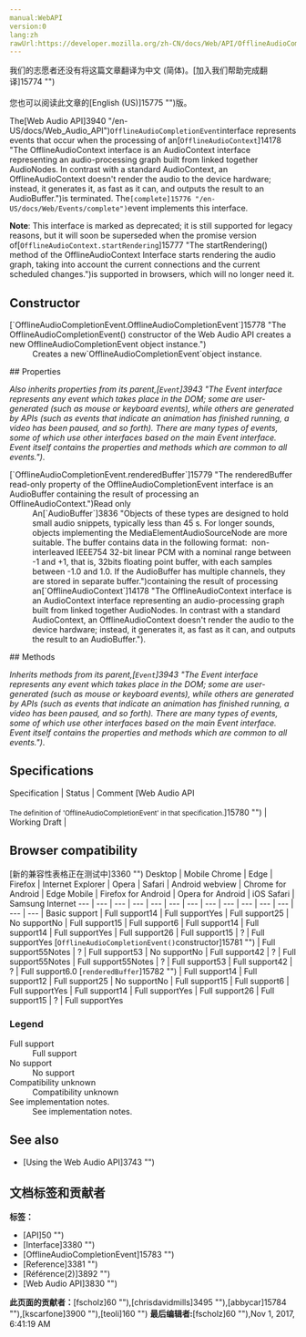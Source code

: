 ```yaml
---
manual:WebAPI
version:0
lang:zh
rawUrl:https://developer.mozilla.org/zh-CN/docs/Web/API/OfflineAudioCompletionEvent
---
```




<bdi>我们的志愿者还没有将这篇文章翻译为<bdi>中文 (简体)</bdi>。[加入我们帮助完成翻译]15774 "")<br></br>您也可以阅读此文章的[English (US)]15775 "")版。</bdi>






The[Web Audio API]3940 "/en-US/docs/Web_Audio_API")`OfflineAudioCompletionEvent`interface represents events that occur when the processing of an[`OfflineAudioContext`]14178 "The OfflineAudioContext interface is an AudioContext interface representing an audio-processing graph built from linked together AudioNodes. In contrast with a standard AudioContext, an OfflineAudioContext doesn't render the audio to the device hardware; instead, it generates it, as fast as it can, and outputs the result to an AudioBuffer.")is terminated. The`[complete]15776 "/en-US/docs/Web/Events/complete")`event implements this interface.



**Note**: This interface is marked as deprecated; it is still supported for legacy reasons, but it will soon be superseded when the promise version of[`OfflineAudioContext.startRendering`]15777 "The startRendering() method of the OfflineAudioContext Interface starts rendering the audio graph, taking into account the current connections and the current scheduled changes.")is supported in browsers, which will no longer need it.



## Constructor<a name="Constructor"></a>
<dl><dt>[`OfflineAudioCompletionEvent.OfflineAudioCompletionEvent`]15778 "The OfflineAudioCompletionEvent() constructor of the Web Audio API creates a new OfflineAudioCompletionEvent object instance.")</dt><dd>Creates a new`OfflineAudioCompletionEvent`object instance.</dd></dl>
## Properties<a name="Properties"></a>


<em>Also inherits properties from its parent,[`Event`]3943 "The Event interface represents any event which takes place in the DOM; some are user-generated (such as mouse or keyboard events), while others are generated by APIs (such as events that indicate an animation has finished running, a video has been paused, and so forth). There are many types of events, some of which use other interfaces based on the main Event interface. Event itself contains the properties and methods which are common to all events.")</em>.

<dl><dt>[`OfflineAudioCompletionEvent.renderedBuffer`]15779 "The renderedBuffer read-only property of the OfflineAudioCompletionEvent interface is an AudioBuffer containing the result of processing an OfflineAudioContext.")Read only</dt><dd>An[`AudioBuffer`]3836 "Objects of these types are designed to hold small audio snippets, typically less than 45 s. For longer sounds, objects implementing the MediaElementAudioSourceNode are more suitable. The buffer contains data in the following format:  non-interleaved IEEE754 32-bit linear PCM with a nominal range between -1 and +1, that is, 32bits floating point buffer, with each samples between -1.0 and 1.0. If the AudioBuffer has multiple channels, they are stored in separate buffer.")containing the result of processing an[`OfflineAudioContext`]14178 "The OfflineAudioContext interface is an AudioContext interface representing an audio-processing graph built from linked together AudioNodes. In contrast with a standard AudioContext, an OfflineAudioContext doesn't render the audio to the device hardware; instead, it generates it, as fast as it can, and outputs the result to an AudioBuffer.").</dd></dl>
## Methods<a name="Methods"></a>


<em>Inherits methods from its parent,[`Event`]3943 "The Event interface represents any event which takes place in the DOM; some are user-generated (such as mouse or keyboard events), while others are generated by APIs (such as events that indicate an animation has finished running, a video has been paused, and so forth). There are many types of events, some of which use other interfaces based on the main Event interface. Event itself contains the properties and methods which are common to all events.")</em>.


## Specifications<a name="Specifications"></a>
Specification | Status | Comment 
[Web Audio API<br></br><small>The definition of &#39;OfflineAudioCompletionEvent&#39; in that specification.</small>]15780 "") | Working Draft |  


## Browser compatibility<a name="Browser_compatibility"></a>
[新的兼容性表格正在测试中<i></i>]3360 "")
<abbr>Desktop<i></i></abbr> | <abbr>Mobile<i></i></abbr> 
<abbr>Chrome<i></i></abbr> | <abbr>Edge<i></i></abbr> | <abbr>Firefox<i></i></abbr> | <abbr>Internet Explorer<i></i></abbr> | <abbr>Opera<i></i></abbr> | <abbr>Safari<i></i></abbr> | <abbr>Android webview<i></i></abbr> | <abbr>Chrome for Android<i></i></abbr> | <abbr>Edge Mobile<i></i></abbr> | <abbr>Firefox for Android<i></i></abbr> | <abbr>Opera for Android<i></i></abbr> | <abbr>iOS Safari<i></i></abbr> | <abbr>Samsung Internet<i></i></abbr> 
 ---  |  ---  |  ---  |  ---  |  ---  |  ---  |  ---  |  ---  |  ---  |  ---  |  ---  |  ---  |  ---  |  ---  | 
Basic support | <abbr>Full support</abbr>14 | <abbr>Full support</abbr>Yes | <abbr>Full support</abbr>25 | <abbr>No support</abbr>No | <abbr>Full support</abbr>15 | <abbr>Full support</abbr>6 | <abbr>Full support</abbr>14 | <abbr>Full support</abbr>14 | <abbr>Full support</abbr>Yes | <abbr>Full support</abbr>26 | <abbr>Full support</abbr>15 | <abbr>?</abbr> | <abbr>Full support</abbr>Yes 
[`OfflineAudioCompletionEvent()`constructor]15781 "") | <abbr>Full support</abbr>55<abbr>Notes<i></i></abbr> | <abbr>?</abbr> | <abbr>Full support</abbr>53 | <abbr>No support</abbr>No | <abbr>Full support</abbr>42 | <abbr>?</abbr> | <abbr>Full support</abbr>55<abbr>Notes<i></i></abbr> | <abbr>Full support</abbr>55<abbr>Notes<i></i></abbr> | <abbr>?</abbr> | <abbr>Full support</abbr>53 | <abbr>Full support</abbr>42 | <abbr>?</abbr> | <abbr>Full support</abbr>6.0 
[`renderedBuffer`]15782 "") | <abbr>Full support</abbr>14 | <abbr>Full support</abbr>12 | <abbr>Full support</abbr>25 | <abbr>No support</abbr>No | <abbr>Full support</abbr>15 | <abbr>Full support</abbr>6 | <abbr>Full support</abbr>Yes | <abbr>Full support</abbr>14 | <abbr>Full support</abbr>Yes | <abbr>Full support</abbr>26 | <abbr>Full support</abbr>15 | <abbr>?</abbr> | <abbr>Full support</abbr>Yes 


### Legend<a name="Legend"></a>
<dl><dt><abbr>Full support</abbr></dt><dd>Full support</dd><dt><abbr>No support</abbr></dt><dd>No support</dd><dt><abbr>Compatibility unknown</abbr></dt><dd>Compatibility unknown</dd><dt><abbr>See implementation notes.<i></i></abbr></dt><dd>See implementation notes.</dd></dl>


## See also<a name="See_also"></a>

* [Using the Web Audio API]3743 "")



## 文档标签和贡献者
**标签：**
* [API]50 "")
* [Interface]3380 "")
* [OfflineAudioCompletionEvent]15783 "")
* [Reference]3381 "")
* [Référence(2)]3892 "")
* [Web Audio API]3830 "")

**此页面的贡献者：**[fscholz]60 ""),[chrisdavidmills]3495 ""),[abbycar]15784 ""),[kscarfone]3900 ""),[teoli]160 "")
**最后编辑者:**[fscholz]60 ""),<time>Nov 1, 2017, 6:41:19 AM</time>


